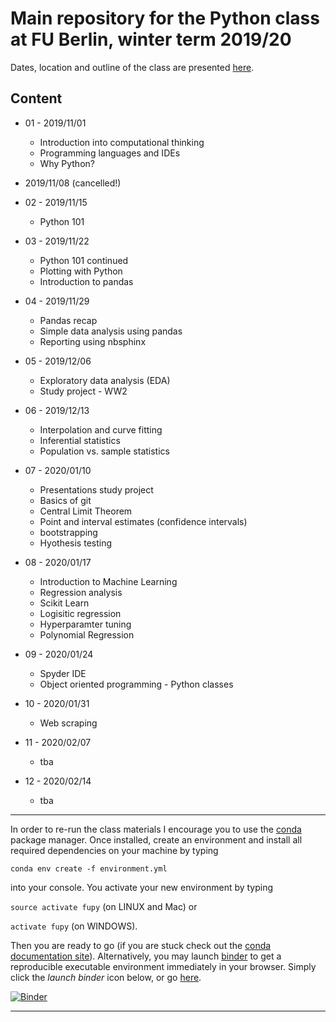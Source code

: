 # Main repository for the Python class at FU Berlin, winter term 2019/20

Dates, location and outline of the class are presented [here](https://www.fu-berlin.de/vv/de/lv/549631?m=348815&p=348375&pc=478016&sm=498562).

## Content

* 01 - 2019/11/01
  * Introduction into computational thinking
  * Programming languages and IDEs 
  * Why Python?

* 2019/11/08 (cancelled!)

* 02 - 2019/11/15
  * Python 101
  
* 03 - 2019/11/22
  * Python 101 continued
  * Plotting with Python
  * Introduction to pandas
 
* 04 - 2019/11/29
  * Pandas recap
  * Simple data analysis using pandas
  * Reporting using nbsphinx 

* 05 - 2019/12/06
  * Exploratory data analysis (EDA) 
  * Study project - WW2
  
* 06 - 2019/12/13
  * Interpolation and curve fitting
  * Inferential statistics
  * Population vs. sample statistics

  
* 07 - 2020/01/10
  * Presentations study project
  * Basics of git
  * Central Limit Theorem
  * Point and interval estimates (confidence intervals)
  * bootstrapping
  * Hyothesis testing


* 08 - 2020/01/17
  * Introduction to Machine Learning
  * Regression analysis
  * Scikit Learn
  * Logisitic regression
  * Hyperparamter tuning
  * Polynomial Regression
 
* 09 - 2020/01/24
  * Spyder IDE
  * Object oriented programming - Python classes
 
* 10 - 2020/01/31
  * Web scraping
 
* 11 - 2020/02/07
  * tba
 
* 12 - 2020/02/14
  * tba


*** 
In order to re-run the class materials I encourage you to use the [conda](https://conda.io/docs/) package manager. Once installed, create an environment and install all required dependencies on your machine by typing 

`conda env create -f environment.yml`

into your console. You activate your new environment by typing 

`source activate fupy` (on LINUX and Mac) or

`activate fupy` (on WINDOWS). 

Then you are ready to go (if you are stuck check out the [conda documentation site](https://conda.io/docs/user-guide/tasks/manage-environments.html#)). Alternatively, you may launch [binder](https://mybinder.org/) to get a reproducible executable environment immediately in your browser. Simply click the _launch binder_ icon below, or go [here](https://mybinder.org/v2/gh/eotp/python-FU-WiSe1920/master?urlpath=lab).


[![Binder](https://mybinder.org/badge_logo.svg)](https://mybinder.org/v2/gh/eotp/python-FU-WiSe1920/master?urlpath=lab)

***
